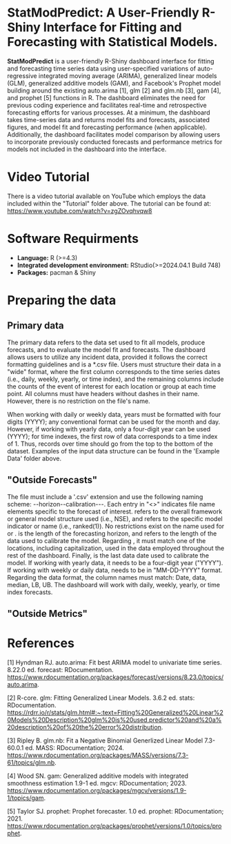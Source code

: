 # StatModPredict: A User-Friendly R-Shiny Interface for Fitting and Forecasting with Statistical Models. 

**StatModPredict** is a user-friendly R-Shiny dashboard interface for fitting and forecasting time series data using user-specified variations of auto-regressive integrated moving average (ARIMA), generalized linear models (GLM), generalized additive models (GAM), and Facebook's Prophet model building around the existing auto.arima [1], glm [2] and glm.nb [3], gam [4], and prophet [5] functions in R. The dashboard eliminates the need for previous coding experience and facilitates real-time and retrospective forecasting efforts for various processes. At a minimum, the dashboard takes time-series data and returns model fits and forecasts, associated figures, and model fit and forecasting performance (when applicable). Additionally, the dashboard facilitates model comparison by allowing users to incorporate previously conducted forecasts and performance metrics for models not included in the dashboard into the interface. 

# Video Tutorial 
There is a video tutorial available on YouTube which employs the data included within the "Tutorial" folder above. The tutorial can be found at: https://www.youtube.com/watch?v=zgZOvqhvqw8

# Software Requirments 
- **Language:** R (>=4.3)
- **Integrated development environment:** RStudio(>=2024.04.1 Build 748)
- **Packages:** pacman & Shiny

# Preparing the data

## Primary data
The primary data refers to the data set used to fit all models, produce forecasts, and to evaluate the model fit and forecasts. The dashboard allows users to utilize any incident data, provided it follows the correct formatting guidelines and is a *.csv file. Users must structure their data in a "wide" format, where the first column corresponds to the time series dates (i.e., daily, weekly, yearly, or time index), and the remaining columns include the counts of the event of interest for each location or group at each time point. All columns must have headers without dashes in their name. However, there is no restriction on the file's name. 

When working with daily or weekly data, years must be formatted with four digits (YYYY); any conventional format can be used for the month and day. However, if working with yearly data, only a four-digit year can be used (YYYY); for time indexes, the first row of data corresponds to a time index of 1. Thus, records over time should go from the top to the bottom of the dataset. Examples of the input data structure can be found in the 'Example Data' folder above.

## "Outside Forecasts"
The file must include a '.csv' extension and use the following naming scheme: <Model Framework>-<Model>-horizon-<Horizon Number>-calibration-<Calibration Size>-<Location>-<Forecast Date>. Each entry in "<>" indicates file name elements specific to the forecast of interest. <Model Framework> refers to the overall framework or general model structure used (i.e., NSE), and <Model> refers to the specific model indicator or name (i.e., ranked(1)). No restrictions exist on the name used for <Model Framework> or <Model>. <Horizon Number> is the length of the forecasting horizon, and <Calibration Size> refers to the length of the data used to calibrate the model. Regarding <Location>, it must match one of the locations, including capitalization, used in the data employed throughout the rest of the dashboard. Finally, <Forecast Date> is the last data date used to calibrate the model. If working with yearly data, it needs to be a four-digit year ("YYYY").  If working with weekly or daily data, <Forecast Date> needs to be in "MM-DD-YYYY" format. Regarding the data format, the column names must match: Date, data, median, LB, UB. The dashboard will work with daily, weekly, yearly, or time index forecasts. 

## "Outside Metrics"

# References 
[1] Hyndman RJ. auto.arima: Fit best ARIMA model to univariate time series. 8.22.0 ed. forecast: RDocumentation. https://www.rdocumentation.org/packages/forecast/versions/8.23.0/topics/auto.arima. 

[2]	R-core. glm: Fitting Generalized Linear Models. 3.6.2 ed. stats: RDocumentation. https://rdrr.io/r/stats/glm.html#:~:text=Fitting%20Generalized%20Linear%20Models%20Description%20glm%20is%20used,predictor%20and%20a%20description%20of%20the%20error%20distribution. 

[3]	Ripley B. glm.nb: Fit a Negative Binomial Generlized Linear Model 7.3-60.0.1 ed. MASS: RDocumentation; 2024. https://www.rdocumentation.org/packages/MASS/versions/7.3-61/topics/glm.nb. 

[4]	Wood SN. gam: Generalized additive models with integrated smoothness estimation 1.9-1 ed. mgcv: RDocumentation; 2023. https://www.rdocumentation.org/packages/mgcv/versions/1.9-1/topics/gam.

[5] Taylor SJ. prophet: Prophet forecaster. 1.0 ed. prophet: RDocumentation; 2021. https://www.rdocumentation.org/packages/prophet/versions/1.0/topics/prophet. 



